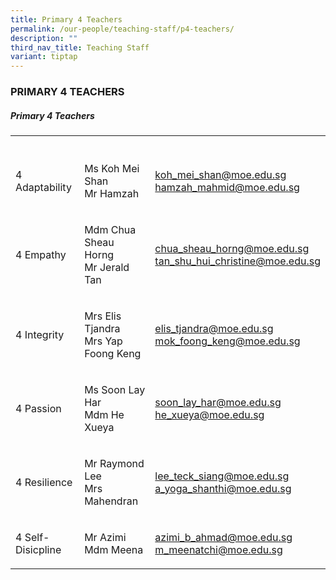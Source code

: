 ```yaml
---
title: Primary 4 Teachers
permalink: /our-people/teaching-staff/p4-teachers/
description: ""
third_nav_title: Teaching Staff
variant: tiptap
---
```

<h3>PRIMARY 4 TEACHERS</h3><h5>Primary 4 Teachers</h5><table><tbody><tr><th rowspan="1" colspan="1"><p></p></th><th rowspan="1" colspan="1"><p></p></th><th rowspan="1" colspan="1"><p></p></th></tr><tr><td rowspan="1" colspan="1"><p>4 Adaptability</p></td><td rowspan="1" colspan="1"><p>Ms Koh Mei Shan<br>Mr Hamzah</p></td><td rowspan="1" colspan="1"><p><a href="mailto:koh_mei_shan@moe.edu.sg" rel="noopener noreferrer nofollow" target="_blank">koh_mei_shan@moe.edu.sg</a><br><a href="mailto:hamzah_mahmid@moe.edu.sg" rel="noopener noreferrer nofollow" target="_blank">hamzah_mahmid@moe.edu.sg</a></p></td></tr><tr><td rowspan="1" colspan="1"><p>4 Empathy</p></td><td rowspan="1" colspan="1"><p>Mdm Chua Sheau Horng<br>Mr Jerald Tan</p></td><td rowspan="1" colspan="1"><p><a href="mailto:chua_sheau_horng@moe.edu.sg" rel="noopener noreferrer nofollow" target="_blank">chua_sheau_horng@moe.edu.sg</a><br><a href="mailto:tan_shu_hui_christine@moe.edu.sg" rel="noopener noreferrer nofollow" target="_blank">tan_shu_hui_christine@moe.edu.sg</a></p></td></tr><tr><td rowspan="1" colspan="1"><p>4 Integrity<br></p></td><td rowspan="1" colspan="1"><p>Mrs Elis Tjandra<br>Mrs Yap Foong Keng</p></td><td rowspan="1" colspan="1"><p><a href="mailto:elis_tjandra@moe.edu.sg" rel="noopener noreferrer nofollow" target="_blank">elis_tjandra@moe.edu.sg</a><br><a href="mailto:mok_foong_keng@moe.edu.sg" rel="noopener noreferrer nofollow" target="_blank">mok_foong_keng@moe.edu.sg</a></p></td></tr><tr><td rowspan="1" colspan="1"><p>4 Passion</p></td><td rowspan="1" colspan="1"><p>Ms Soon Lay Har<br>Mdm He Xueya</p></td><td rowspan="1" colspan="1"><p><a href="mailto:soon_lay_har@moe.edu.sg" rel="noopener noreferrer nofollow" target="_blank">soon_lay_har@moe.edu.sg</a><br><a href="mailto:he_xueya@moe.edu.sg" rel="noopener noreferrer nofollow" target="_blank">he_xueya@moe.edu.sg</a></p></td></tr><tr><td rowspan="1" colspan="1"><p>4 Resilience</p></td><td rowspan="1" colspan="1"><p>Mr Raymond Lee<br>Mrs Mahendran<br></p></td><td rowspan="1" colspan="1"><p><a href="mailto:lee_teck_siang@moe.edu.sg" rel="noopener noreferrer nofollow" target="_blank">lee_teck_siang@moe.edu.sg</a><br><a href="mailto:a_yoga_shanthi@moe.edu.sg" rel="noopener noreferrer nofollow" target="_blank">a_yoga_shanthi@moe.edu.sg</a></p></td></tr><tr><td rowspan="1" colspan="1"><p>4 Self-Disicpline</p></td><td rowspan="1" colspan="1"><p>Mr Azimi<br>Mdm Meena</p></td><td rowspan="1" colspan="1"><p><a href="mailto:azimi_b_ahmad@moe.edu.sg" rel="noopener noreferrer nofollow" target="_blank">azimi_b_ahmad@moe.edu.sg</a><br><a href="mailto:m_meenatchi@moe.edu.sg" rel="noopener noreferrer nofollow" target="_blank">m_meenatchi@moe.edu.sg</a></p></td></tr></tbody></table><p></p>